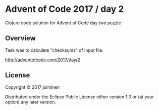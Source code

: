 # Advent of Code 2017 / day 2

Clojure code solution for Advent of Code day two puzzle

## Overview

Task was to calculate "checksums" of input file.

<http://adventofcode.com/2017/day/2>

## License

Copyright © 2017 julminen

Distributed under the Eclipse Public License either version 1.0 or (at
your option) any later version.
